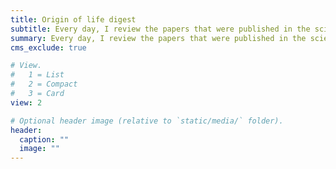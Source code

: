 ```yaml
---
title: Origin of life digest
subtitle: Every day, I review the papers that were published in the scientific literature and post the ones related to research on the origin of life here. Enjoy, and feel free to drop me a line if you find this digest useful !
summary: Every day, I review the papers that were published in the scientific literature and post the ones related to research on the origin of life here. Enjoy, and feel free to drop me a line if you find this digest useful !
cms_exclude: true

# View.
#   1 = List
#   2 = Compact
#   3 = Card
view: 2

# Optional header image (relative to `static/media/` folder).
header:
  caption: ""
  image: ""
---
```

